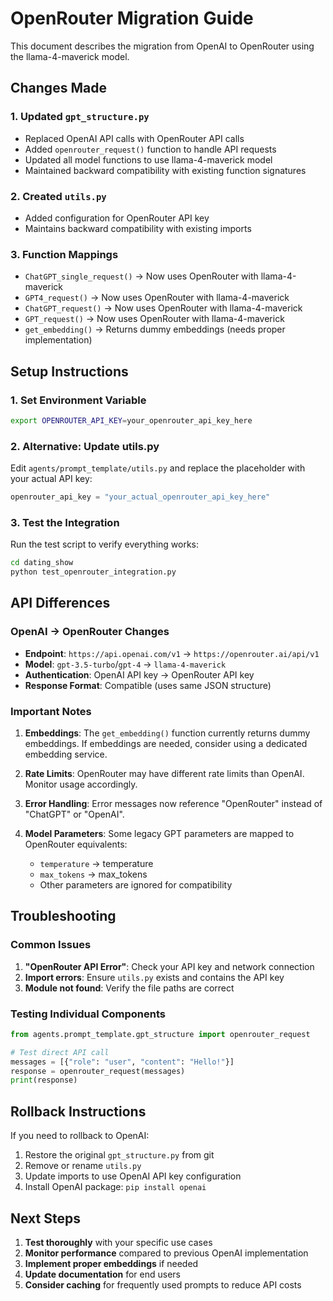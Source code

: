 # OpenRouter Migration Guide

This document describes the migration from OpenAI to OpenRouter using the llama-4-maverick model.

## Changes Made

### 1. Updated `gpt_structure.py`
- Replaced OpenAI API calls with OpenRouter API calls
- Added `openrouter_request()` function to handle API requests
- Updated all model functions to use llama-4-maverick model
- Maintained backward compatibility with existing function signatures

### 2. Created `utils.py`
- Added configuration for OpenRouter API key
- Maintains backward compatibility with existing imports

### 3. Function Mappings
- `ChatGPT_single_request()` → Now uses OpenRouter with llama-4-maverick
- `GPT4_request()` → Now uses OpenRouter with llama-4-maverick  
- `ChatGPT_request()` → Now uses OpenRouter with llama-4-maverick
- `GPT_request()` → Now uses OpenRouter with llama-4-maverick
- `get_embedding()` → Returns dummy embeddings (needs proper implementation)

## Setup Instructions

### 1. Set Environment Variable
```bash
export OPENROUTER_API_KEY=your_openrouter_api_key_here
```

### 2. Alternative: Update utils.py
Edit `agents/prompt_template/utils.py` and replace the placeholder with your actual API key:
```python
openrouter_api_key = "your_actual_openrouter_api_key_here"
```

### 3. Test the Integration
Run the test script to verify everything works:
```bash
cd dating_show
python test_openrouter_integration.py
```

## API Differences

### OpenAI → OpenRouter Changes
- **Endpoint**: `https://api.openai.com/v1` → `https://openrouter.ai/api/v1`
- **Model**: `gpt-3.5-turbo`/`gpt-4` → `llama-4-maverick`
- **Authentication**: OpenAI API key → OpenRouter API key
- **Response Format**: Compatible (uses same JSON structure)

### Important Notes
1. **Embeddings**: The `get_embedding()` function currently returns dummy embeddings. If embeddings are needed, consider using a dedicated embedding service.

2. **Rate Limits**: OpenRouter may have different rate limits than OpenAI. Monitor usage accordingly.

3. **Error Handling**: Error messages now reference "OpenRouter" instead of "ChatGPT" or "OpenAI".

4. **Model Parameters**: Some legacy GPT parameters are mapped to OpenRouter equivalents:
   - `temperature` → temperature
   - `max_tokens` → max_tokens
   - Other parameters are ignored for compatibility

## Troubleshooting

### Common Issues
1. **"OpenRouter API Error"**: Check your API key and network connection
2. **Import errors**: Ensure `utils.py` exists and contains the API key
3. **Module not found**: Verify the file paths are correct

### Testing Individual Components
```python
from agents.prompt_template.gpt_structure import openrouter_request

# Test direct API call
messages = [{"role": "user", "content": "Hello!"}]
response = openrouter_request(messages)
print(response)
```

## Rollback Instructions

If you need to rollback to OpenAI:
1. Restore the original `gpt_structure.py` from git
2. Remove or rename `utils.py` 
3. Update imports to use OpenAI API key configuration
4. Install OpenAI package: `pip install openai`

## Next Steps

1. **Test thoroughly** with your specific use cases
2. **Monitor performance** compared to previous OpenAI implementation
3. **Implement proper embeddings** if needed
4. **Update documentation** for end users
5. **Consider caching** for frequently used prompts to reduce API costs